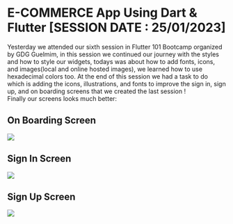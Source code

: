 # E-COMMERCE App Using Dart & Flutter [SESSION DATE : 25/01/2023]
Yesterday we attended our sixth session in Flutter 101 Bootcamp organized by GDG Guelmim, in this session we continued our journey with the styles and how to style our widgets, todays was about how to add fonts, icons, and images(local and online hosted images), we learned how to use hexadecimal colors too. At the end of this session we had a task to do which is adding the icons, illustrations, and fonts to improve the sign in, sign up, and on boarding screens that we created the last session !<br>
Finally our screens looks much better:
## On Boarding Screen

<img src="https://user-images.githubusercontent.com/87146845/214731229-f38b6c53-e5bf-4b1e-beb2-12dd764040b2.png">

## Sign In Screen


<img src="https://user-images.githubusercontent.com/87146845/214731316-43bf2885-631f-4d95-8b55-3ce684a0ba11.png">

## Sign Up Screen


<img src="https://user-images.githubusercontent.com/87146845/214731372-b0f93bc8-4bb3-498a-8cad-d637a8516bf9.png">

